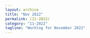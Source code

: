 ```yaml
---
layout: archive
title: "Nov 2022"
permalink: /11-2022/
category: "11-2022"
tagline: "Worklog for November 2022"
---
```

